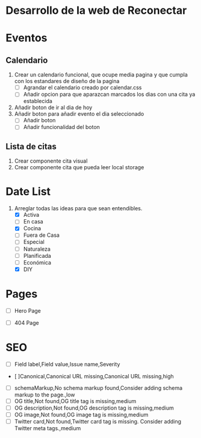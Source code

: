 # Desarrollo de la web de Reconectar


# Eventos
## Calendario
1. Crear un calendario funcional, que ocupe media pagina y que cumpla con los estandares de diseño de la pagina
    - [ ] Agrandar el calendario creado por calendar.css
    - [ ] Añadir opcion para que aparazcan marcados los dias con una cita ya establecida
2. Añadir boton de ir al dia de hoy
3. Añadir boton para añadir evento el dia seleccionado
    - [ ] Añadir boton
    - [ ] Añadir funcionalidad del boton
## Lista de citas
1. Crear componente cita visual
2. Crear componente cita que pueda leer local storage


# Date List
1. Arreglar todas las ideas para que sean entendibles.
    - [x] Activa
    - [ ] En casa
    - [x] Cocina
    - [ ] Fuera de Casa
    - [ ] Especial
    - [ ] Naturaleza
    - [ ] Planificada
    - [ ] Económica
    - [x] DIY

# Pages
- [ ] Hero Page
- [ ] 404 Page


# SEO
- [ ] Field label,Field value,Issue name,Severity
- [ ]Canonical,Canonical URL missing,Canonical URL missing,high
- [ ] schemaMarkup,No schema markup found,Consider adding schema markup to the page.,low
- [ ] OG title,Not found,OG title tag is missing,medium
- [ ] OG description,Not found,OG description tag is missing,medium
- [ ] OG image,Not found,OG image tag is missing,medium
- [ ] Twitter card,Not found,Twitter card tag is missing. Consider adding Twitter meta tags.,medium
